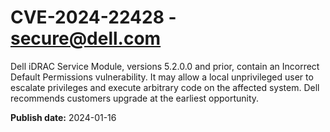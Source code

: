 # CVE-2024-22428 - secure@dell.com


Dell iDRAC Service Module, versions 5.2.0.0 and prior, contain an Incorrect Default Permissions vulnerability. It may allow a local unprivileged user to escalate privileges and execute arbitrary code on the affected system. Dell recommends customers upgrade at the earliest opportunity.



**Publish date:** 2024-01-16
